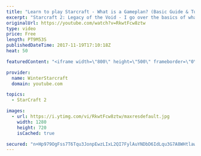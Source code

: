 ```yaml
---
title: "Learn to play Starcraft - What is a Gameplan? (Basic Guide & Tutorial)"
excerpt: "Starcraft 2: Legacy of the Void - I go over the basics of what a gameplan in starcraft 2 is and how to put one together.  Note this is not a guide on WHAT gameplan you should be using as each race!"
originalUrl: https://youtube.com/watch?v=RkwtFcw8ztw
type: video
price: Free
length: PT9M53S
publishedDateTime: 2017-11-19T17:10:18Z
heat: 50

featuredContent: "<iframe width=\"800\" height=\"500\" frameborder=\"0\" src=\"https://www.youtube.com/embed/RkwtFcw8ztw\" allow=\"accelerometer; autoplay; encrypted-media; gyroscope; picture-in-picture\" allowfullscreen></iframe>"

provider:
  name: WinterStarcraft
  domain: youtube.com

topics:
  - StarCraft 2

images:
  - url: https://i.ytimg.com/vi/RkwtFcw8ztw/maxresdefault.jpg
    width: 1280
    height: 720
    isCached: true

secured: "n+Hp979OgFss7T6Tqu3JonpEwzLIxL2QI7FylAuYNDbD6IdLqu3G7A8WHtlawJWjWN3oIZvaCVkBwuA1sWG+j9k8jnbDskJ2DC9hBzxSnNPr8YFis+VMssnMU8MS3RD5s8bt7rIhGOlKIEH9crEvbDHB3uuellnvy7vnHWxDqtyyd09KpVVZT2/xVg7MdJzRMwpb+7LHYMyZTaeCbdd8CfRn0fQc+ktrl+JVc46+bS8NaF2mDfPt481OmpMoiynh0XxY51T7IBSvlPSK3gShodcIqc5l0RL1nZS5ytjneKjH+MoDKydm+eZMrsGaUG0F822iuycLnoCvnxM9of3HKGzqzvCUUVDIgbEy+vXTy2mNYmc26iXwQHAGo7pHQ/XC/s4aQ0tfkukQymifwEAvyo4sWr763BRV4D0O0OrZvk8=;vAI90UBcqh1SFPS6UbPmZQ=="
---
```



